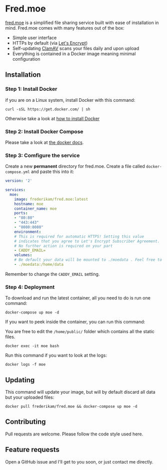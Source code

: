 # Fred.moe
[fred.moe](https://fred.moe/) is a simplified file sharing service built with ease of installation in mind. Fred.moe comes with many features out of the box:

* Simple user interface
* HTTPs by default (via [Let's Encrypt](https://letsencrypt.org/))
* Self-updating [ClamAV](http://www.clamav.net/) scans your files daily and upon upload
* Everything is contained in a Docker image meaning minimal configuration


## Installation
### Step 1: Install Docker
if you are on a Linux system, install Docker with this command:
```
curl -sSL https://get.docker.com/ | sh
```

Otherwise take a look at [how to install Docker](https://www.docker.com/community-edition#/download)

### Step 2: Install Docker Compose
Please take a look at [the docker docs](https://docs.docker.com/compose/install/).

### Step 3: Comfigure the service
Create a new **permanent** directory for fred.moe. Create a file called `docker-compose.yml` and paste this into it:
```yaml
version: '2'

services:
  moe:
    image: frederikam/fred.moe:latest
    hostname: moe
    container_name: moe
    ports:
    - "80:80"
    - "443:443"
    - "8080:8080"
    environment:
    # This is required for automatic HTTPS! Setting this value
    # indicates that you agree to Let's Encrypt Subscriber Agreement.
    # No further action is required on your part
    - CADDY_EMAIL=
    volumes:
    # Be default your data will be mounted to ./moedata . Feel free to change this value, but keep the `:/home/data` part.
    - ./moedata:/home/data
```

Remember to change the `CADDY_EMAIL` setting.

### Step 4: Deployment
To download and run the latest container, all you need to do is run one command:

```
docker-compose up moe -d
```

If you want to peek inside the container, you can run this command:

You are free to edit the `/home/public/` folder which contains all the static files.

```
docker exec -it moe bash
```

Run this command if you want to look at the logs:

```
docker logs -f moe
```

## Updating
This command will update your image, but will by default discard all data but your uploaded files:

```
docker pull frederikam/fred.moe && docker-compose up moe -d
```

## Contributing
Pull requests are welcome. Please follow the code style used here.

## Feature requests
Open a GitHub issue and I'll get to you soon, or just contact me directly. 
